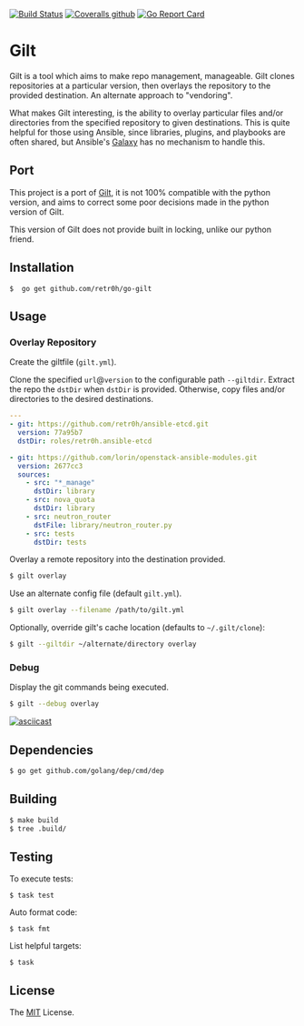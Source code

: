 [![Build Status](http://img.shields.io/travis/retr0h/go-gilt.svg?style=flat-square)](https://travis-ci.org/retr0h/go-gilt)
[![Coveralls github](https://img.shields.io/coveralls/github/retr0h/go-gilt.svg?style=flat-square)](https://coveralls.io/github/retr0h/go-gilt)
[![Go Report Card](https://goreportcard.com/badge/github.com/retr0h/go-gilt?style=flat-square)](https://goreportcard.com/report/github.com/retr0h/go-gilt)

# Gilt

Gilt is a tool which aims to make repo management, manageable.  Gilt
clones repositories at a particular version, then overlays the repository to
the provided destination.  An alternate approach to "vendoring".

What makes Gilt interesting, is the ability to overlay particular files and/or
directories from the specified repository to given destinations.  This is quite
helpful for those using Ansible, since libraries, plugins, and playbooks are
often shared, but Ansible's [Galaxy][] has no mechanism to handle this.

## Port

This project is a port of [Gilt][], it is
not 100% compatible with the python version, and aims to correct some poor decisions
made in the python version of Gilt.

This version of Gilt does not provide built in locking, unlike our python friend.

## Installation

    $  go get github.com/retr0h/go-gilt

## Usage

### Overlay Repository

Create the giltfile (`gilt.yml`).

Clone the specified `url`@`version` to the configurable path `--giltdir`.
Extract the repo the `dstDir` when `dstDir` is provided.  Otherwise, copy files
and/or directories to the desired destinations.

```yaml
---
- git: https://github.com/retr0h/ansible-etcd.git
  version: 77a95b7
  dstDir: roles/retr0h.ansible-etcd

- git: https://github.com/lorin/openstack-ansible-modules.git
  version: 2677cc3
  sources:
    - src: "*_manage"
      dstDir: library
    - src: nova_quota
      dstDir: library
    - src: neutron_router
      dstFile: library/neutron_router.py
    - src: tests
      dstDir: tests
```

Overlay a remote repository into the destination provided.

```bash
$ gilt overlay
```

Use an alternate config file (default `gilt.yml`).

```bash
$ gilt overlay --filename /path/to/gilt.yml
```

Optionally, override gilt's cache location (defaults to `~/.gilt/clone`):

```bash
$ gilt --giltdir ~/alternate/directory overlay
```

### Debug

Display the git commands being executed.

```bash
$ gilt --debug overlay
```

[![asciicast](https://asciinema.org/a/195036.png)](https://asciinema.org/a/195036?speed=2&autoplay=1&loop=1)

## Dependencies

```bash
$ go get github.com/golang/dep/cmd/dep
```

## Building

```bash
$ make build
$ tree .build/
```

## Testing

To execute tests:

    $ task test

Auto format code:

    $ task fmt

List helpful targets:

    $ task

## License

The [MIT][] License.

[Galaxy]: https://docs.ansible.com/ansible/latest/reference_appendices/galaxy.html
[Gilt]: http://gilt.readthedocs.io/en/latest/
[MIT]: LICENSE
